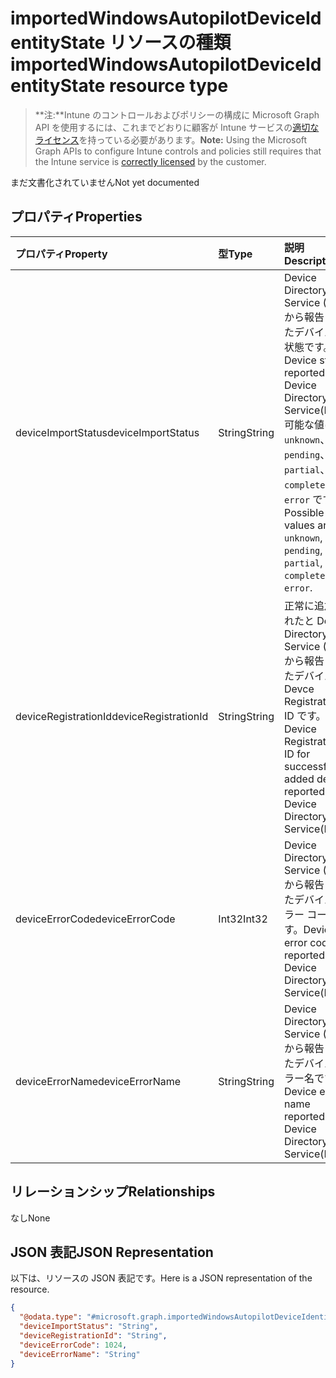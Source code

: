 # <a name="importedwindowsautopilotdeviceidentitystate-resource-type"></a><span data-ttu-id="52a47-101">importedWindowsAutopilotDeviceIdentityState リソースの種類</span><span class="sxs-lookup"><span data-stu-id="52a47-101">importedWindowsAutopilotDeviceIdentityState resource type</span></span>

> <span data-ttu-id="52a47-102">**注:**Intune のコントロールおよびポリシーの構成に Microsoft Graph API を使用するには、これまでどおりに顧客が Intune サービスの[適切なライセンス](https://go.microsoft.com/fwlink/?linkid=839381)を持っている必要があります。</span><span class="sxs-lookup"><span data-stu-id="52a47-102">**Note:** Using the Microsoft Graph APIs to configure Intune controls and policies still requires that the Intune service is [correctly licensed](https://go.microsoft.com/fwlink/?linkid=839381) by the customer.</span></span>

<span data-ttu-id="52a47-103">まだ文書化されていません</span><span class="sxs-lookup"><span data-stu-id="52a47-103">Not yet documented</span></span>
## <a name="properties"></a><span data-ttu-id="52a47-104">プロパティ</span><span class="sxs-lookup"><span data-stu-id="52a47-104">Properties</span></span>
|<span data-ttu-id="52a47-105">プロパティ</span><span class="sxs-lookup"><span data-stu-id="52a47-105">Property</span></span>|<span data-ttu-id="52a47-106">型</span><span class="sxs-lookup"><span data-stu-id="52a47-106">Type</span></span>|<span data-ttu-id="52a47-107">説明</span><span class="sxs-lookup"><span data-stu-id="52a47-107">Description</span></span>|
|:---|:---|:---|
|<span data-ttu-id="52a47-108">deviceImportStatus</span><span class="sxs-lookup"><span data-stu-id="52a47-108">deviceImportStatus</span></span>|<span data-ttu-id="52a47-109">String</span><span class="sxs-lookup"><span data-stu-id="52a47-109">String</span></span>|<span data-ttu-id="52a47-110">Device Directory Service (DDS) から報告されたデバイスの状態です。</span><span class="sxs-lookup"><span data-stu-id="52a47-110">Device status reported by Device Directory Service(DDS).</span></span> <span data-ttu-id="52a47-111">可能な値は、`unknown`、`pending`、`partial`、`complete`、`error` です。</span><span class="sxs-lookup"><span data-stu-id="52a47-111">Possible values are: `unknown`, `pending`, `partial`, `complete`, `error`.</span></span>|
|<span data-ttu-id="52a47-112">deviceRegistrationId</span><span class="sxs-lookup"><span data-stu-id="52a47-112">deviceRegistrationId</span></span>|<span data-ttu-id="52a47-113">String</span><span class="sxs-lookup"><span data-stu-id="52a47-113">String</span></span>|<span data-ttu-id="52a47-114">正常に追加されたと Devce Directory Service (DDS) から報告されたデバイスの Devce Registration ID です。</span><span class="sxs-lookup"><span data-stu-id="52a47-114">Device Registration ID for successfully added device reported by Device Directory Service(DDS).</span></span>|
|<span data-ttu-id="52a47-115">deviceErrorCode</span><span class="sxs-lookup"><span data-stu-id="52a47-115">deviceErrorCode</span></span>|<span data-ttu-id="52a47-116">Int32</span><span class="sxs-lookup"><span data-stu-id="52a47-116">Int32</span></span>|<span data-ttu-id="52a47-117">Device Directory Service (DDS) から報告されたデバイス エラー コードです。</span><span class="sxs-lookup"><span data-stu-id="52a47-117">Device error code reported by Device Directory Service(DDS).</span></span>|
|<span data-ttu-id="52a47-118">deviceErrorName</span><span class="sxs-lookup"><span data-stu-id="52a47-118">deviceErrorName</span></span>|<span data-ttu-id="52a47-119">String</span><span class="sxs-lookup"><span data-stu-id="52a47-119">String</span></span>|<span data-ttu-id="52a47-120">Device Directory Service (DDS) から報告されたデバイス エラー名です。</span><span class="sxs-lookup"><span data-stu-id="52a47-120">Device error name reported by Device Directory Service(DDS).</span></span>|

## <a name="relationships"></a><span data-ttu-id="52a47-121">リレーションシップ</span><span class="sxs-lookup"><span data-stu-id="52a47-121">Relationships</span></span>
<span data-ttu-id="52a47-122">なし</span><span class="sxs-lookup"><span data-stu-id="52a47-122">None</span></span>
## <a name="json-representation"></a><span data-ttu-id="52a47-123">JSON 表記</span><span class="sxs-lookup"><span data-stu-id="52a47-123">JSON Representation</span></span>
<span data-ttu-id="52a47-124">以下は、リソースの JSON 表記です。</span><span class="sxs-lookup"><span data-stu-id="52a47-124">Here is a JSON representation of the resource.</span></span>
<!-- {
  "blockType": "resource",
  "keyProperty": "id",
  "@odata.type": "microsoft.graph.importedWindowsAutopilotDeviceIdentityState"
}
-->
``` json
{
  "@odata.type": "#microsoft.graph.importedWindowsAutopilotDeviceIdentityState",
  "deviceImportStatus": "String",
  "deviceRegistrationId": "String",
  "deviceErrorCode": 1024,
  "deviceErrorName": "String"
}
```



